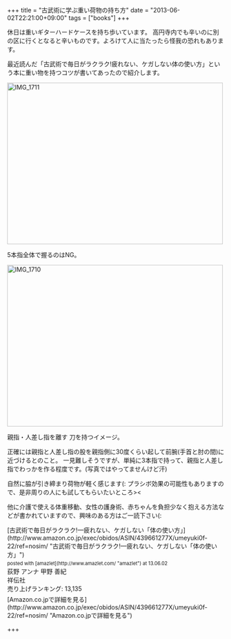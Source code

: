 +++
title =  "古武術に学ぶ重い荷物の持ち方"
date =  "2013-06-02T22:21:00+09:00"
tags = ["books"]
+++
<p>休日は重いギターハードケースを持ち歩いています。
高円寺内でも辛いのに別の区に行くとなると辛いものです。よろけて人に当たったら怪我の恐れもあります。</p>

<p>最近読んだ「古武術で毎日がラクラク!疲れない、ケガしない体の使い方」という本に重い物を持つコツが書いてあったので紹介します。</p>

<p><a href="http://www.flickr.com/photos/68742489@N02/8923230455/" title="IMG_1711 by umeyuki1326, on Flickr"><img src="http://farm8.staticflickr.com/7348/8923230455_fa1c3828e1.jpg" width="500" height="375" alt="IMG_1711"></a></p>

<p>5本指全体で握るのはNG。</p>

<p><a href="http://www.flickr.com/photos/68742489@N02/8923845956/" title="IMG_1710 by umeyuki1326, on Flickr"><img src="http://farm6.staticflickr.com/5333/8923845956_e5e5c1042d.jpg" width="500" height="375" alt="IMG_1710"></a></p>

<p>親指・人差し指を離す 刀を持つイメージ。</p>

<p>正確には親指と人差し指の股を親指側に30度くらい起して前腕(手首と肘の間)に近づけるとのこと。
一見難しそうですが、単純に3本指で持って、親指と人差し指でわっかを作る程度です。(写真ではやってませんけど汗)</p>

<p>自然に脇が引き締まり荷物が軽く感じます(:
プラシボ効果の可能性もありますので、是非周りの人にも試してもらいたいところ>&lt;</p>

<p>他に介護で使える体重移動、女性の護身術、赤ちゃんを負担少なく抱える方法などが書かれていますので、興味のある方はご一読下さい(:</p>

<div class="amazlet-box" style="margin-bottom:0px;"><div class="amazlet-image" style="float:left;margin:0px 12px 1px 0px;">[古武術で毎日がラクラク!—疲れない、ケガしない「体の使い方」](http://www.amazon.co.jp/exec/obidos/ASIN/439661277X/umeyuki0f-22/ref=nosim/ "古武術で毎日がラクラク!—疲れない、ケガしない「体の使い方」")<div class="amazlet-powered-date" style="font-size:80%;margin-top:5px;line-height:120%">posted with [amazlet](http://www.amazlet.com/ "amazlet") at 13.06.02</div></div><div class="amazlet-detail">荻野 アンナ 甲野 善紀 <br />祥伝社 <br />売り上げランキング: 13,135<br /></div><div class="amazlet-sub-info" style="float: left;"><div class="amazlet-link" style="margin-top: 5px">[Amazon.co.jpで詳細を見る](http://www.amazon.co.jp/exec/obidos/ASIN/439661277X/umeyuki0f-22/ref=nosim/ "Amazon.co.jpで詳細を見る")</div></div></div><div class="amazlet-footer" style="clear: left"></div></div>

+++
